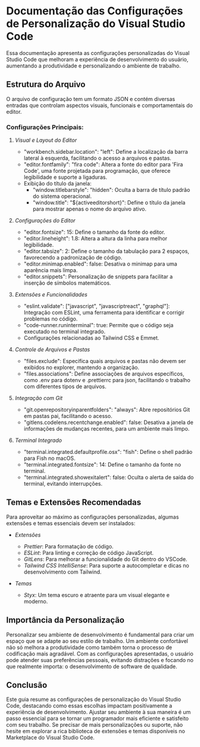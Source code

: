 # Documentação das Configurações de Personalização do Visual Studio Code

Essa documentação apresenta as configurações personalizadas do Visual Studio Code que melhoram a experiência de desenvolvimento do usuário, aumentando a produtividade e personalizando o ambiente de trabalho.

## Estrutura do Arquivo

O arquivo de configuração tem um formato JSON e contém diversas entradas que controlam aspectos visuais, funcionais e comportamentais do editor.

### Configurações Principais:

1. *Visual e Layout do Editor*
   - "workbench.sidebar.location": "left": Define a localização da barra lateral à esquerda, facilitando o acesso a arquivos e pastas.
   - "editor.fontfamily": "fira code": Altera a fonte do editor para 'Fira Code', uma fonte projetada para programação, que oferece legibilidade e suporte a ligaduras.
   - Exibição do título da janela: 
     - "window.titlebarstyle": "hidden": Oculta a barra de título padrão do sistema operacional.
     - "window.title": "${activeeditorshort}": Define o título da janela para mostrar apenas o nome do arquivo ativo.

2. *Configurações do Editor*
   - "editor.fontsize": 15: Define o tamanho da fonte do editor.
   - "editor.lineheight": 1.8: Altera a altura da linha para melhor legibilidade.
   - "editor.tabsize": 2: Define o tamanho da tabulação para 2 espaços, favorecendo a padronização de código.
   - "editor.minimap.enabled": false: Desativa o minimap para uma aparência mais limpa.
   - "editor.snippets": Personalização de snippets para facilitar a inserção de símbolos matemáticos.

3. *Extensões e Funcionalidades*
   - "eslint.validate": ["javascript", "javascriptreact", "graphql"]: Integração com ESLint, uma ferramenta para identificar e corrigir problemas no código.
   - "code-runner.runinterminal": true: Permite que o código seja executado no terminal integrado.
   - Configurações relacionadas ao Tailwind CSS e Emmet.

4. *Controle de Arquivos e Pastas*
   - "files.exclude": Especifica quais arquivos e pastas não devem ser exibidos no explorer, mantendo a organização.
   - "files.associations": Define associações de arquivos específicos, como .env para dotenv e .prettierrc para json, facilitando o trabalho com diferentes tipos de arquivos.

5. *Integração com Git*
   - "git.openrepositoryinparentfolders": "always": Abre repositórios Git em pastas pai, facilitando o acesso.
   - "gitlens.codelens.recentchange.enabled": false: Desativa a janela de informações de mudanças recentes, para um ambiente mais limpo.

6. *Terminal Integrado*
   - "terminal.integrated.defaultprofile.osx": "fish": Define o shell padrão para Fish no macOS.
   - "terminal.integrated.fontsize": 14: Define o tamanho da fonte no terminal.
   - "terminal.integrated.showexitalert": false: Oculta o alerta de saída do terminal, evitando interrupções.

## Temas e Extensões Recomendadas

Para aproveitar ao máximo as configurações personalizadas, algumas extensões e temas essenciais devem ser instalados:

- *Extensões*
  - *Prettier*: Para formatação de código.
  - *ESLint*: Para linting e correção de código JavaScript.
  - *GitLens*: Para melhorar a funcionalidade do Git dentro do VSCode.
  - *Tailwind CSS IntelliSense*: Para suporte a autocompletar e dicas no desenvolvimento com Tailwind.

- *Temas*
  - *Styx*: Um tema escuro e atraente para um visual elegante e moderno.

## Importância da Personalização

Personalizar seu ambiente de desenvolvimento é fundamental para criar um espaço que se adapte ao seu estilo de trabalho. Um ambiente confortável não só melhora a produtividade como também torna o processo de codificação mais agradável. Com as configurações apresentadas, o usuário pode atender suas preferências pessoais, evitando distrações e focando no que realmente importa: o desenvolvimento de software de qualidade.

## Conclusão

Este guia resume as configurações de personalização do Visual Studio Code, destacando como essas escolhas impactam positivamente a experiência de desenvolvimento. Ajustar seu ambiente à sua maneira é um passo essencial para se tornar um programador mais eficiente e satisfeito com seu trabalho. Se precisar de mais personalizações ou suporte, não hesite em explorar a rica biblioteca de extensões e temas disponíveis no Marketplace do Visual Studio Code.